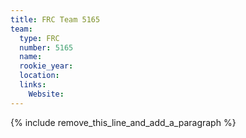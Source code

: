 ```yaml
---
title: FRC Team 5165
team:
  type: FRC
  number: 5165
  name:
  rookie_year:
  location:
  links:
    Website:
---
```


{% include remove_this_line_and_add_a_paragraph %}